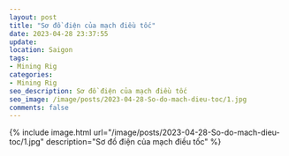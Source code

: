```yaml
---
layout: post
title: "Sơ đồ điện của mạch điều tốc"
date: 2023-04-28 23:37:55
update:
location: Saigon
tags:
- Mining Rig
categories:
- Mining Rig
seo_description: Sơ đồ điện của mạch điều tốc
seo_image: /image/posts/2023-04-28-So-do-mach-dieu-toc/1.jpg
comments: false
---
```


{% include image.html url="/image/posts/2023-04-28-So-do-mach-dieu-toc/1.jpg" description="Sơ đồ điện của mạch điều tốc" %}
